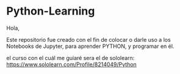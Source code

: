 # Python-Learning

Hola,

Este repositorio fue creado con el fin de colocar o darle uso a los Notebooks de Jupyter, para aprender PYTHON, y programar en él.

el curso con el cuál me guiaré sera el de sololearn:
https://www.sololearn.com/Profile/8214049/Python
